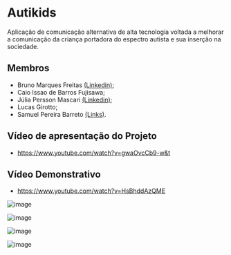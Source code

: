 # **Autikids**
Aplicação de comunicação alternativa de alta tecnologia voltada a melhorar a comunicação da criança portadora do espectro autista e sua inserção na sociedade.

## **Membros**
* Bruno Marques Freitas [(Linkedin)](https://www.linkedin.com/in/bruno-freitas-30a21526a/);
* Caio Issao de Barros Fujisawa;
* Júlia Persson Mascari [(Linkedin)](https://www.linkedin.com/in/juliapmascari);
* Lucas Girotto;
* Samuel Pereira Barreto [(Links)](https://linktr.ee/sampereirabrt).

## **Vídeo de apresentação do Projeto**
* https://www.youtube.com/watch?v=gwaOvcCb9-w&t

## **Vídeo Demonstrativo**
* https://www.youtube.com/watch?v=HsBhddAzQME

![image](https://github.com/UNIVEM-BCC-BSI/Autikids/assets/70921394/f7381b46-9a65-47eb-ae4b-5df6c49d7883)

![image](https://github.com/UNIVEM-BCC-BSI/Autikids/assets/70921394/6366c6aa-886e-49f9-9f8d-1b1b8e5e0968)

![image](https://github.com/UNIVEM-BCC-BSI/Autikids/assets/70921394/0da33e4f-f7ca-4207-b931-cfbb679be684)

![image](https://github.com/UNIVEM-BCC-BSI/Autikids/assets/70921394/c6250054-31da-4387-af85-1a3a436e0bb3)
